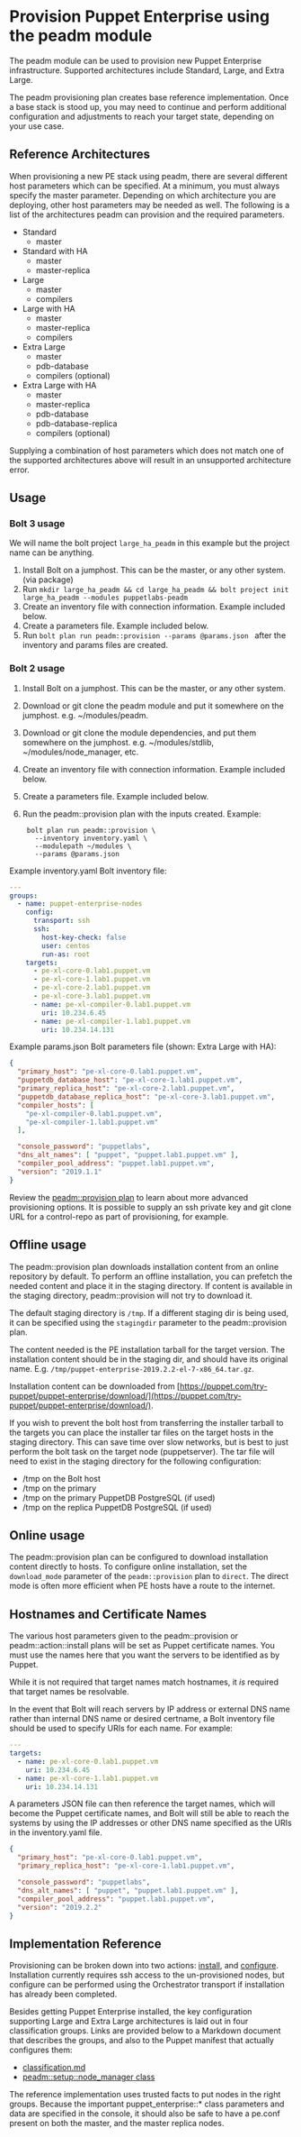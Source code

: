 # Provision Puppet Enterprise using the peadm module

The peadm module can be used to provision new Puppet Enterprise infrastructure. Supported architectures include Standard, Large, and Extra Large.

The peadm provisioning plan creates base reference implementation. Once a base stack is stood up, you may need to continue and perform additional configuration and adjustments to reach your target state, depending on your use case.

## Reference Architectures

When provisioning a new PE stack using peadm, there are several different host parameters which can be specified. At a minimum, you must always specify the master parameter. Depending on which architecture you are deploying, other host parameters may be needed as well. The following is a list of the architectures peadm can provision and the required parameters.

* Standard
    - master
* Standard with HA
    - master
    - master-replica
* Large
    - master
    - compilers
* Large with HA
    - master
    - master-replica
    - compilers
* Extra Large
    - master
    - pdb-database
    - compilers (optional)
* Extra Large with HA
    - master
    - master-replica
    - pdb-database
    - pdb-database-replica
    - compilers (optional)

Supplying a combination of host parameters which does not match one of the supported architectures above will result in an unsupported architecture error.

## Usage

### Bolt 3 usage
We will name the bolt project `large_ha_peadm` in this example but the project name can be anything.  

1. Install Bolt on a jumphost. This can be the master, or any other system. (via package)
2. Run `mkdir large_ha_peadm && cd large_ha_peadm && bolt project init large_ha_peadm --modules puppetlabs-peadm`        
4. Create an inventory file with connection information. Example included below.
5. Create a parameters file. Example included below.
6. Run `bolt plan run peadm::provision --params @params.json ` after the inventory and params files are created. 
   
          
### Bolt 2 usage

1. Install Bolt on a jumphost. This can be the master, or any other system.
2. Download or git clone the peadm module and put it somewhere on the jumphost. e.g. ~/modules/peadm.
3. Download or git clone the module dependencies, and put them somewhere on the jumphost. e.g. ~/modules/stdlib, ~/modules/node\_manager, etc.
4. Create an inventory file with connection information. Example included below.
5. Create a parameters file. Example included below.
6. Run the peadm::provision plan with the inputs created. Example:

        bolt plan run peadm::provision \
          --inventory inventory.yaml \
          --modulepath ~/modules \
          --params @params.json 


Example inventory.yaml Bolt inventory file:

```yaml
---
groups:
  - name: puppet-enterprise-nodes
    config:
      transport: ssh
      ssh:
        host-key-check: false
        user: centos
        run-as: root
    targets:
      - pe-xl-core-0.lab1.puppet.vm
      - pe-xl-core-1.lab1.puppet.vm
      - pe-xl-core-2.lab1.puppet.vm
      - pe-xl-core-3.lab1.puppet.vm
      - name: pe-xl-compiler-0.lab1.puppet.vm
        uri: 10.234.6.45
      - name: pe-xl-compiler-1.lab1.puppet.vm
        uri: 10.234.14.131
```

Example params.json Bolt parameters file (shown: Extra Large with HA):

```json
{
  "primary_host": "pe-xl-core-0.lab1.puppet.vm",
  "puppetdb_database_host": "pe-xl-core-1.lab1.puppet.vm",
  "primary_replica_host": "pe-xl-core-2.lab1.puppet.vm",
  "puppetdb_database_replica_host": "pe-xl-core-3.lab1.puppet.vm",
  "compiler_hosts": [
    "pe-xl-compiler-0.lab1.puppet.vm",
    "pe-xl-compiler-1.lab1.puppet.vm"
  ],

  "console_password": "puppetlabs",
  "dns_alt_names": [ "puppet", "puppet.lab1.puppet.vm" ],
  "compiler_pool_address": "puppet.lab1.puppet.vm",
  "version": "2019.1.1"
}
```

Review the [peadm::provision plan](../plans/provision.pp) to learn about more advanced provisioning options. It is possible to supply an ssh private key and git clone URL for a control-repo as part of provisioning, for example.

## Offline usage

The peadm::provision plan downloads installation content from an online repository by default. To perform an offline installation, you can prefetch the needed content and place it in the staging directory. If content is available in the staging directory, peadm::provision will not try to download it.

The default staging directory is `/tmp`. If a different staging dir is being used, it can be specified using the `stagingdir` parameter to the peadm::provision plan.

The content needed is the PE installation tarball for the target version. The installation content should be in the staging dir, and should have its original name. E.g. `/tmp/puppet-enterprise-2019.2.2-el-7-x86_64.tar.gz`.

Installation content can be downloaded from [https://puppet.com/try-puppet/puppet-enterprise/download/](https://puppet.com/try-puppet/puppet-enterprise/download/).

If you wish to prevent the bolt host from transferring the installer tarball to the targets you can place the installer tar files on the target hosts in the staging directory.   This can save time over slow networks, but is best to just perform the bolt task on the target node (puppetserver).  The tar file will need to exist in the staging directory for the following configuration:

* /tmp on the Bolt host
* /tmp on the primary
* /tmp on the primary PuppetDB PostgreSQL (if used)
* /tmp on the replica PuppetDB PostgreSQL (if used)
## Online usage

The peadm::provision plan can be configured to download installation content directly to hosts. To configure online installation, set the `download_mode` parameter of the `peadm::provision` plan to `direct`. The direct mode is often more efficient when PE hosts have a route to the internet.

## Hostnames and Certificate Names

The various host parameters given to the peadm::provision or peadm::action::install plans will be set as Puppet certificate names. You must use the names here that you want the servers to be identified as by Puppet.

While it is not required that target names match hostnames, it _is_ required that target names be resolvable.

In the event that Bolt will reach servers by IP address or external DNS name rather than internal DNS name or desired certname, a Bolt inventory file should be used to specify URIs for each name. For example:

```yaml
---
targets:
  - name: pe-xl-core-0.lab1.puppet.vm
    uri: 10.234.6.45
  - name: pe-xl-core-1.lab1.puppet.vm
    uri: 10.234.14.131
```

A parameters JSON file can then reference the target names, which will become the Puppet certificate names, and Bolt will still be able to reach the systems by using the IP addresses or other DNS name specified as the URIs in the inventory.yaml file.

```json
{
  "primary_host": "pe-xl-core-0.lab1.puppet.vm",
  "primary_replica_host": "pe-xl-core-1.lab1.puppet.vm",

  "console_password": "puppetlabs",
  "dns_alt_names": [ "puppet", "puppet.lab1.puppet.vm" ],
  "compiler_pool_address": "puppet.lab1.puppet.vm",
  "version": "2019.2.2"
}
```

## Implementation Reference

Provisioning can be broken down into two actions: [install](../plans/action/install.pp), and [configure](../plans/action/configure.pp). Installation currently requires ssh access to the un-provisioned nodes, but configure can be performed using the Orchestrator transport if installation has already been completed.

Besides getting Puppet Enterprise installed, the key configuration supporting Large and Extra Large architectures is laid out in four classification groups. Links are provided below to a Markdown document that describes the groups, and also to the Puppet manifest that actually configures them:

* [classification.md](classification.md)
* [peadm::setup::node\_manager class](../manifests/setup/node_manager.pp)

The reference implementation uses trusted facts to put nodes in the right groups. Because the important puppet\_enterprise::\* class parameters and data are specified in the console, it should also be safe to have a pe.conf present on both the master, and the master replica nodes.

